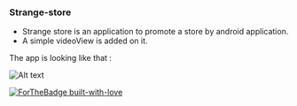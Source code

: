 ### Strange-store
- Strange store is an application to promote a store by android application.
- A simple videoView is added on it.


The app is looking like that :

![Alt text](https://github.com/BALARAMGHOSH/Strange-store/blob/main/demoGif.gif)

[![ForTheBadge built-with-love](http://ForTheBadge.com/images/badges/built-with-love.svg)](https://GitHub.com/Naereen/)

